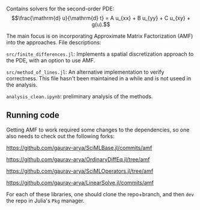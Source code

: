 Contains solvers for the second-order PDE:
$$\frac{\mathrm{d} u}{\mathrm{d} t} = A u_{xx} + B u_{yy} + C u_{xy} + g(u).$$

The main focus is on incorporating Approximate Matrix Factorization (AMF) into the approaches. File
descriptions:

`src/finite_differences.jl`: Implements a spatial discretization approach to the PDE, with an option to use AMF.

`src/method_of_lines.jl`: An alternative implementation to verify correctness. This file hasn't been maintained in a while and is not useed in the analysis. 

`analysis_clean.ipynb`: preliminary analysis of the methods.

## Running code

Getting AMF to work required some changes to the dependencies, so one also needs to check out the following forks:

https://github.com/gaurav-arya/SciMLBase.jl/commits/amf

https://github.com/gaurav-arya/OrdinaryDiffEq.jl/tree/amf

https://github.com/gaurav-arya/SciMLOperators.jl/tree/amf

https://github.com/gaurav-arya/LinearSolve.jl/commits/amf

For each of these libraries, one should clone the repo+branch, and then `dev` the repo in Julia's `Pkg` manager.

